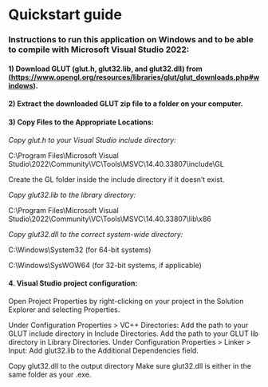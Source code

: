 
# Quickstart guide

### Instructions to run this application on Windows and to be able to compile with Microsoft Visual Studio 2022:

#### 1) Download GLUT (glut.h, glut32.lib, and glut32.dll) from (https://www.opengl.org/resources/libraries/glut/glut_downloads.php#windows).

#### 2) Extract the downloaded GLUT zip file to a folder on your computer.

#### 3) Copy Files to the Appropriate Locations:

*Copy glut.h to your Visual Studio include directory:*

C:\Program Files\Microsoft Visual Studio\2022\Community\VC\Tools\MSVC\14.40.33807\include\GL

Create the GL folder inside the include directory if it doesn’t exist.

*Copy glut32.lib to the library directory:*

C:\Program Files\Microsoft Visual Studio\2022\Community\VC\Tools\MSVC\14.40.33807\lib\x86

*Copy glut32.dll to the correct system-wide directory:*

C:\Windows\System32 (for 64-bit systems)

C:\Windows\SysWOW64 (for 32-bit systems, if applicable)

#### 4. Visual Studio project configuration:

Open Project Properties by right-clicking on your project in the Solution Explorer and selecting Properties. 

Under Configuration Properties > VC++ Directories: Add the path to your GLUT include directory in Include Directories. Add the path to your GLUT lib directory in Library Directories. Under Configuration     Properties > Linker > Input: Add glut32.lib to the Additional Dependencies field.

Copy glut32.dll to the output directory Make sure glut32.dll is either in the same folder as your .exe.

